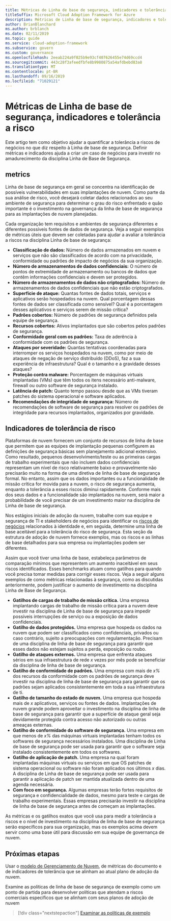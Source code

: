 ```yaml
---
title: Métricas de Linha de base de segurança, indicadores e tolerância a risco
titleSuffix: Microsoft Cloud Adoption Framework for Azure
description: Métricas de Linha de base de segurança, indicadores e tolerância a risco
author: BrianBlanchard
ms.author: brblanch
ms.date: 02/11/2019
ms.topic: guide
ms.service: cloud-adoption-framework
ms.subservice: govern
ms.custom: governance
ms.openlocfilehash: 2eeab224a9f025b9e93cf407626455e74d69ccd4
ms.sourcegitcommit: 443c28f3afeedfbfe8b9980875a54afdbebd83a8
ms.translationtype: MT
ms.contentlocale: pt-BR
ms.lasthandoff: 09/16/2019
ms.locfileid: "71029121"
---
```

# <a name="security-baseline-metrics-indicators-and-risk-tolerance"></a>Métricas de Linha de base de segurança, indicadores e tolerância a risco

Este artigo tem como objetivo ajudar a quantificar a tolerância a riscos de negócios no que diz respeito à Linha de base de segurança. Definir métricas e indicadores ajuda a criar um caso de negócios para investir no amadurecimento da disciplina Linha de Base de Segurança.

## <a name="metrics"></a>metrics

Linha de base de segurança em geral se concentra na identificação de possíveis vulnerabilidades em suas implantações de nuvem. Como parte da sua análise de risco, você desejará coletar dados relacionados ao seu ambiente de segurança para determinar o grau do risco enfrentado e quão importante é o investimento na governança da linha de base de segurança para as implantações de nuvem planejadas.

Cada organização tem requisitos e ambientes de segurança diferentes e diferentes possíveis fontes de dados de segurança. Veja a seguir exemplos de métricas úteis que devem ser coletadas para ajudar a avaliar a tolerância a riscos na disciplina Linha de base de segurança:

- **Classificação de dados:** Número de dados armazenados em nuvem e serviços que não são classificados de acordo com na privacidade, conformidade ou padrões de impacto de negócios da sua organização.
- **Número de armazenamentos de dados confidenciais:** O número de pontos de extremidade de armazenamento ou bancos de dados que contêm informações confidenciais e devem ser protegidos.
- **Número de armazenamentos de dados não criptografados:** Número de armazenamentos de dados confidenciais que não estão criptografados.
- **Superfície de ataque:** Quantas fontes de dados totais, serviços e aplicativos serão hospedados na nuvem. Qual porcentagem dessas fontes de dados ser classificada como sensível? Qual é a porcentagem desses aplicativos e serviços serem de missão crítica?
- **Padrões cobertos:** Número de padrões de segurança definidos pela equipe de segurança.
- **Recursos cobertos:** Ativos implantados que são cobertos pelos padrões de segurança.
- **Conformidade geral com os padrões:** Taxa de aderência à conformidade com os padrões de segurança.
- **Ataques por severidade:** Quantas tentativas coordenadas para interromper os serviços hospedados na nuvem, como por meio de ataques de negação de serviço distribuído (DDoS), faz a sua experiência de infraestrutura? Qual é o tamanho e a gravidade desses ataques?
- **Proteção contra malware:** Porcentagem de máquinas virtuais implantadas (VMs) que têm todos os itens necessário anti-malware, firewall ou outro software de segurança instalado.
- **Latência de patch:** Quanto tempo passou desde que as VMs tiveram patches do sistema operacional e software aplicados.
- **Recomendações de integridade de segurança:** Número de recomendações de software de segurança para resolver os padrões de integridade para recursos implantados, organizados por gravidade.

## <a name="risk-tolerance-indicators"></a>Indicadores de tolerância de risco

Plataformas de nuvem fornecem um conjunto de recursos de linha de base que permitem que as equipes de implantação pequenas configurem as definições de segurança básicas sem planejamento adicional extensivo. Como resultado, pequenos desenvolvimento/teste ou as primeiras cargas de trabalho experimentais que não incluem dados confidenciais representam um nível de risco relativamente baixo e provavelmente não precisarão muito na forma de uma diretiva de linha de base de segurança formal. No entanto, assim que os dados importantes ou a funcionalidade de missão crítica for movida para a nuvem, o risco de segurança aumenta, enquanto a tolerância a esses riscos diminui rapidamente. Conforme mais dos seus dados e a funcionalidade são implantados na nuvem, será maior a probabilidade de você precisar de um investimento maior na disciplina de Linha de base de segurança.

Nos estágios iniciais de adoção da nuvem, trabalhe com sua equipe e segurança de TI e stakeholders de negócios para identificar os [riscos de negócios](./business-risks.md) relacionados à identidade e, em seguida, determine uma linha de base aceitável para a tolerância do risco de segurança. Esta seção da estrutura de adoção de nuvem fornece exemplos, mas os riscos e as linhas de base detalhados para sua empresa ou implantações podem ser diferentes.

Assim que você tiver uma linha de base, estabeleça parâmetros de comparação mínimos que representem um aumento inaceitável em seus riscos identificados. Esses benchmarks atuam como gatilhos para quando você precisa tomar medidas para corrigir esses riscos. Veja a seguir alguns exemplos de como métricas relacionadas à segurança, como as discutidas anteriormente, podem justificar o aumento de investimento na disciplina Linha de Base de Segurança.

- **Gatilhos de cargas de trabalho de missão crítica.** Uma empresa implantando cargas de trabalho de missão crítica para a nuvem deve investir na disciplina de Linha de base de segurança para impedir possíveis interrupções de serviço ou a exposição de dados confidenciais.
- **Gatilho de dados protegidos.** Uma empresa que hospeda os dados na nuvem que podem ser classificados como confidenciais, privados ou caso contrário, sujeito a preocupações com regulamentação. Precisam de uma disciplina de linha de base de segurança para garantir que esses dados não estejam sujeitos a perda, exposição ou roubo.
- **Gatilho de ataques externos.** Uma empresa que enfrenta ataques sérios em sua infraestrutura de rede _x_ vezes por mês pode se beneficiar da disciplina de linha de base de segurança.
- **Gatilho de conformidade de padrões.** Uma empresa com mais de _x%_ dos recursos da conformidade com os padrões de segurança deve investir na disciplina de linha de base de segurança para garantir que os padrões sejam aplicados consistentemente em toda a sua infraestrutura de ti.
- **Gatilho de tamanho do estado de nuvem.** Uma empresa que hospeda mais de _x_ aplicativos, serviços ou fontes de dados. Implantações de nuvem grande podem aproveitar o investimento na disciplina de linha de base de segurança para garantir que a superfície de ataque geral seja devidamente protegida contra acesso não autorizado ou outras ameaças externas.
- **Gatilho de conformidade do software de segurança.** Uma empresa em que menos de _x%_ das máquinas virtuais implantadas tenham todos os softwares de segurança necessários instalados. Uma disciplina de Linha de base de segurança pode ser usada para garantir que o software seja instalado consistentemente em todos os softwares.
- **Gatilho de aplicação de patch.** Uma empresa na qual foram implantadas máquinas virtuais ou serviços em que OS patches de sistema operacional ou software não foram aplicados nos últimos _x_ dias. A disciplina de Linha de base de segurança pode ser usada para garantir a aplicação de patch ser mantida atualizada dentro de uma agenda necessária.
- **Com foco em segurança.** Algumas empresas terão fortes requisitos de segurança e confidencialidade de dados, mesmo para teste e cargas de trabalho experimentais. Essas empresas precisarão investir na disciplina de linha de base de segurança antes de começam as implantações.

As métricas e os gatilhos exatos que você usa para medir a tolerância a riscos e o nível de investimento na disciplina de linha de base de segurança serão específicos para sua organização, mas os exemplos acima devem servir como uma base útil para discussão em sua equipe de governança de nuvem.

## <a name="next-steps"></a>Próximas etapas

Usar o [modelo de Gerenciamento de Nuvem](./template.md), de métricas do documento e de indicadores de tolerância que se alinham ao atual plano de adoção da nuvem.

Examine as políticas de linha de base de segurança de exemplo como um ponto de partida para desenvolver políticas que atendam a riscos comerciais específicos que se alinham com seus planos de adoção de nuvem

> [!div class="nextstepaction"]
> [Examinar as políticas de exemplo](./policy-statements.md)
